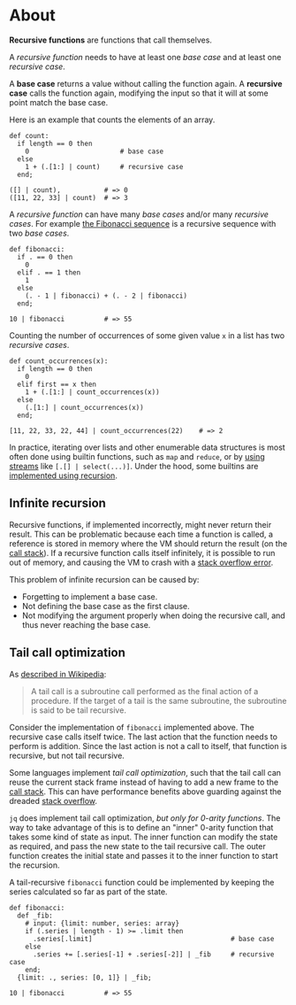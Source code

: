 # About

**Recursive functions** are functions that call themselves.

A _recursive function_ needs to have at least one _base case_ and at least one _recursive case_.

A **base case** returns a value without calling the function again.
A **recursive case** calls the function again, modifying the input so that it will at some point match the base case.

Here is an example that counts the elements of an array.

```jq
def count:
  if length == 0 then
    0                       # base case
  else
    1 + (.[1:] | count)     # recursive case
  end;

([] | count),           # => 0
([11, 22, 33] | count)  # => 3
```

A _recursive function_ can have many _base cases_ and/or many _recursive cases_.
For example [the Fibonacci sequence][wiki-fibonacci] is a recursive sequence with two _base cases_.

```jq
def fibonacci:
  if . == 0 then
    0
  elif . == 1 then
    1
  else
    (. - 1 | fibonacci) + (. - 2 | fibonacci)
  end;

10 | fibonacci          # => 55
```

Counting the number of occurrences of some given value `x` in a list has two _recursive cases_.

```jq
def count_occurrences(x):
  if length == 0 then
    0
  elif first == x then
    1 + (.[1:] | count_occurrences(x))
  else
    (.[1:] | count_occurrences(x))
  end;

[11, 22, 33, 22, 44] | count_occurrences(22)    # => 2
```

In practice, iterating over lists and other enumerable data structures is most often done using builtin functions,
such as `map` and `reduce`, or by [using streams][map-implementation] like `[.[] | select(...)]`.
Under the hood, some builtins are [implemented using recursion][range-implementation].

## Infinite recursion

Recursive functions, if implemented incorrectly, might never return their result.
This can be problematic because each time a function is called, a reference is stored in memory where the VM should return the result (on the [call stack][wiki-call-stack]).
If a recursive function calls itself infinitely, it is possible to run out of memory, and causing the VM to crash with a [stack overflow error][wiki-stack-overflow].

This problem of infinite recursion can be caused by:

- Forgetting to implement a base case.
- Not defining the base case as the first clause.
- Not modifying the argument properly when doing the recursive call, and thus never reaching the base case.

## Tail call optimization

As [described in Wikipedia][wiki-tail-call]:

> A tail call is a subroutine call performed as the final action of a procedure.
> If the target of a tail is the same subroutine, the subroutine is said to be tail recursive.

Consider the implementation of `fibonacci` implemented above.
The recursive case calls itself twice.
The last action that the function needs to perform is addition.
Since the last action is not a call to itself, that function is recursive, but not tail recursive.

Some languages implement _tail call optimization_, such that the tail call can reuse the current stack frame instead of having to add a new frame to the [call stack][wiki-call-stack].
This can have performance benefits above guarding against the dreaded [stack overflow][wiki-stack-overflow].

`jq` does implement tail call optimization, _but only for 0-arity functions_.
The way to take advantage of this is to define an "inner" 0-arity function that takes some kind of state as input.
The inner function can modify the state as required, and pass the new state to the tail recursive call.
The outer function creates the initial state and passes it to the inner function to start the recursion.

A tail-recursive `fibonacci` function could be implemented by keeping the series calculated so far as part of the state.

```jq
def fibonacci:
  def _fib:
    # input: {limit: number, series: array}
    if (.series | length - 1) >= .limit then
      .series[.limit]                                   # base case
    else
      .series += [.series[-1] + .series[-2]] | _fib     # recursive case
    end;
  {limit: ., series: [0, 1]} | _fib;

10 | fibonacci          # => 55
```

[map-implementation]: https://github.com/jqlang/jq/blob/jq-1.6/src/builtin.jq#L3
[range-implementation]: https://github.com/jqlang/jq/blob/jq-1.6/src/builtin.jq#L157
[wiki-fibonacci]: https://en.wikipedia.org/wiki/Fibonacci_number
[wiki-tail-call]: https://en.wikipedia.org/wiki/Tail_call
[wiki-call-stack]: https://en.wikipedia.org/wiki/Call_stack
[wiki-stack-overflow]: https://en.wikipedia.org/wiki/Stack_overflow
